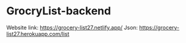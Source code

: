 # GrocryList-backend
Website link: https://grocery-list27.netlify.app/
Json: https://grocery-list27.herokuapp.com/list
